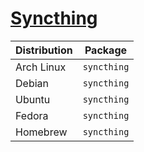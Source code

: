 # [Syncthing](https://github.com/syncthing/syncthing)

| Distribution | Package     |
| ------------ | ----------- |
| Arch Linux   | `syncthing` |
| Debian       | `syncthing` |
| Ubuntu       | `syncthing` |
| Fedora       | `syncthing` |
| Homebrew     | `syncthing` |
